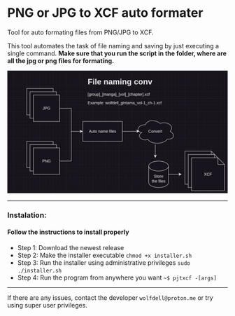# PNG or JPG to XCF auto formater

Tool for auto formating files from PNG/JPG to XCF. 

This tool automates the task of file naming and saving by just executing a single command. **Make sure that you run the script in the folder, where are all the jpg or png files for formating.**

![](assets/20230706_145142_diagram.png)

---

### Instalation:

#### Follow the instructions to install properly

* Step 1: Download the newest release
* Step 2: Make the installer executable ```chmod +x installer.sh```
* Step 3: Run the installer using administrative privileges ```sudo ./installer.sh```
* Step 4: Run the program from anywhere you want ```~$ pjtxcf -[args]```

---

If there are any issues, contact the developer `wolfdell@proton.me` or try using super user privileges.
